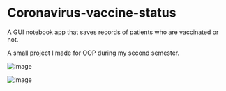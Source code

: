 # Coronavirus-vaccine-status
A GUI notebook app that saves records of patients who are vaccinated or not.

A small project I made for OOP during my second semester.

![image](https://github.com/usama7628674/Coronavirus-vaccine-status/assets/29252277/b3abe8d7-f4b2-4f2a-99ab-e9c861de8d08)


![image](https://github.com/usama7628674/Coronavirus-vaccine-status/assets/29252277/b4d4b337-2794-4226-8d33-f8b3e876c212)
